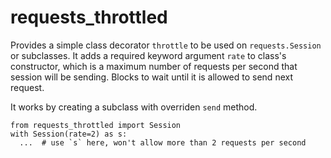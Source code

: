 # requests_throttled

Provides a simple class decorator `throttle` to be used on
`requests.Session` or subclasses. It adds a required keyword argument
`rate` to class's constructor, which is a maximum number of requests
per second that session will be sending. Blocks to wait until it is
allowed to send next request.

It works by creating a subclass with overriden `send` method.

```
from requests_throttled import Session
with Session(rate=2) as s:
  ...  # use `s` here, won't allow more than 2 requests per second
```
